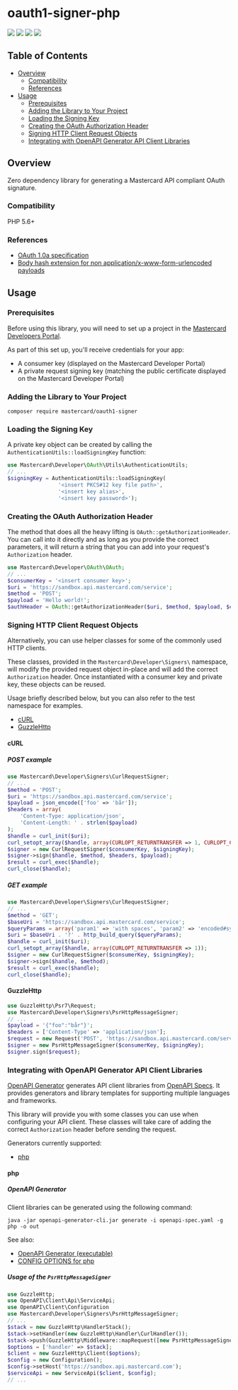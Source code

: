 # oauth1-signer-php

[![](https://travis-ci.org/Mastercard/oauth1-signer-php.svg?branch=master)](https://travis-ci.org/Mastercard/oauth1-signer-php)
[![](https://sonarcloud.io/api/project_badges/measure?project=Mastercard_oauth1-signer-php&metric=alert_status)](https://sonarcloud.io/dashboard?id=Mastercard_oauth1-signer-php) 
[![](https://img.shields.io/packagist/v/mastercard/oauth1-signer.svg)](https://packagist.org/packages/mastercard/oauth1-signer)
[![](https://img.shields.io/badge/license-MIT-yellow.svg)](https://github.com/Mastercard/oauth1-signer-php/blob/master/LICENSE)

## Table of Contents
- [Overview](#overview)
  * [Compatibility](#compatibility)
  * [References](#references)
- [Usage](#usage)
  * [Prerequisites](#prerequisites)
  * [Adding the Library to Your Project](#adding-the-library-to-your-project)
  * [Loading the Signing Key](#loading-the-signing-key) 
  * [Creating the OAuth Authorization Header](#creating-the-oauth-authorization-header)
  * [Signing HTTP Client Request Objects](#signing-http-client-request-objects)
  * [Integrating with OpenAPI Generator API Client Libraries](#integrating-with-openapi-generator-api-client-libraries)
  
## Overview <a name="overview"></a>
Zero dependency library for generating a Mastercard API compliant OAuth signature.

### Compatibility <a name="compatibility"></a>
PHP 5.6+

### References <a name="references"></a>
* [OAuth 1.0a specification](https://tools.ietf.org/html/rfc5849)
* [Body hash extension for non application/x-www-form-urlencoded payloads](https://tools.ietf.org/id/draft-eaton-oauth-bodyhash-00.html)

## Usage <a name="usage"></a>
### Prerequisites <a name="prerequisites"></a>
Before using this library, you will need to set up a project in the [Mastercard Developers Portal](https://developer.mastercard.com). 

As part of this set up, you'll receive credentials for your app:
* A consumer key (displayed on the Mastercard Developer Portal)
* A private request signing key (matching the public certificate displayed on the Mastercard Developer Portal)

### Adding the Library to Your Project <a name="adding-the-library-to-your-project"></a>

```shell
composer require mastercard/oauth1-signer
```

### Loading the Signing Key <a name="loading-the-signing-key"></a>

A private key object can be created by calling the `AuthenticationUtils::loadSigningKey` function:

```php
use Mastercard\Developer\OAuth\Utils\AuthenticationUtils;
// ...
$signingKey = AuthenticationUtils::loadSigningKey(
                '<insert PKCS#12 key file path>',
                '<insert key alias>', 
                '<insert key password>');
```

### Creating the OAuth Authorization Header <a name="creating-the-oauth-authorization-header"></a>
The method that does all the heavy lifting is `OAuth::getAuthorizationHeader`. You can call into it directly and as long as you provide the correct parameters, it will return a string that you can add into your request's `Authorization` header.

```php
use Mastercard\Developer\OAuth\OAuth;
// ...
$consumerKey = '<insert consumer key>';
$uri = 'https://sandbox.api.mastercard.com/service';
$method = 'POST';
$payload = 'Hello world!';
$authHeader = OAuth::getAuthorizationHeader($uri, $method, $payload, $consumerKey, $signingKey);
```

### Signing HTTP Client Request Objects <a name="signing-http-client-request-objects"></a>

Alternatively, you can use helper classes for some of the commonly used HTTP clients.

These classes, provided in the `Mastercard\Developer\Signers\` namespace, will modify the provided request object in-place and will add the correct `Authorization` header. Once instantiated with a consumer key and private key, these objects can be reused. 

Usage briefly described below, but you can also refer to the test namespace for examples. 

+ [cURL](#curl)
+ [GuzzleHttp](#guzzlehttp)

#### cURL <a name="curl"></a>

##### POST example

```php
use Mastercard\Developer\Signers\CurlRequestSigner;
// ...
$method = 'POST';
$uri = 'https://sandbox.api.mastercard.com/service';
$payload = json_encode(['foo' => 'bår']);
$headers = array(
    'Content-Type: application/json',
    'Content-Length: ' . strlen($payload)
);
$handle = curl_init($uri);
curl_setopt_array($handle, array(CURLOPT_RETURNTRANSFER => 1, CURLOPT_CUSTOMREQUEST => $method, CURLOPT_POSTFIELDS => $payload));
$signer = new CurlRequestSigner($consumerKey, $signingKey);
$signer->sign($handle, $method, $headers, $payload);
$result = curl_exec($handle);
curl_close($handle);
```

##### GET example

```php
use Mastercard\Developer\Signers\CurlRequestSigner;
// ...
$method = 'GET';
$baseUri = 'https://sandbox.api.mastercard.com/service';
$queryParams = array('param1' => 'with spaces', 'param2' => 'encoded#symbol');
$uri = $baseUri . '?' . http_build_query($queryParams);
$handle = curl_init($uri);
curl_setopt_array($handle, array(CURLOPT_RETURNTRANSFER => 1));
$signer = new CurlRequestSigner($consumerKey, $signingKey);
$signer->sign($handle, $method);
$result = curl_exec($handle);
curl_close($handle);
```

#### GuzzleHttp <a name="guzzlehttp"></a>
```php
use GuzzleHttp\Psr7\Request;
use Mastercard\Developer\Signers\PsrHttpMessageSigner;
// ...
$payload = '{"foo":"bår"}';
$headers = ['Content-Type' => 'application/json'];
$request = new Request('POST', 'https://sandbox.api.mastercard.com/service', $headers, $payload);
$signer = new PsrHttpMessageSigner($consumerKey, $signingKey);
$signer.sign($request);
```

### Integrating with OpenAPI Generator API Client Libraries <a name="integrating-with-openapi-generator-api-client-libraries"></a>

[OpenAPI Generator](https://github.com/OpenAPITools/openapi-generator) generates API client libraries from [OpenAPI Specs](https://github.com/OAI/OpenAPI-Specification). 
It provides generators and library templates for supporting multiple languages and frameworks.

This library will provide you with some classes you can use when configuring your API client. These classes will take care of adding the correct `Authorization` header before sending the request.

Generators currently supported:
+ [php](#php)

#### php <a name="php"></a>

##### OpenAPI Generator

Client libraries can be generated using the following command:
```shell
java -jar openapi-generator-cli.jar generate -i openapi-spec.yaml -g php -o out
```
See also: 
* [OpenAPI Generator (executable)](https://mvnrepository.com/artifact/org.openapitools/openapi-generator-cli)
* [CONFIG OPTIONS for php](https://github.com/OpenAPITools/openapi-generator/blob/master/docs/generators/php.md)

##### Usage of the `PsrHttpMessageSigner`

```php
use GuzzleHttp;
use OpenAPI\Client\Api\ServiceApi;
use OpenAPI\Client\Configuration
use Mastercard\Developer\Signers\PsrHttpMessageSigner;
// ...
$stack = new GuzzleHttp\HandlerStack();
$stack->setHandler(new GuzzleHttp\Handler\CurlHandler());
$stack->push(GuzzleHttp\Middleware::mapRequest([new PsrHttpMessageSigner($consumerKey, $signingKey), 'sign']));
$options = ['handler' => $stack];
$client = new GuzzleHttp\Client($options);
$config = new Configuration();
$config->setHost('https://sandbox.api.mastercard.com');
$serviceApi = new ServiceApi($client, $config);
// ...
```
